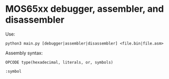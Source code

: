 # MOS65xx debugger, assembler, and disassembler

Use:
```
python3 main.py [debugger|assembler|disassembler] <file.bin|file.asm>
```

Assembly syntax:
```
OPCODE type(hexadecimal, literals, or, symbols)

:symbol
```